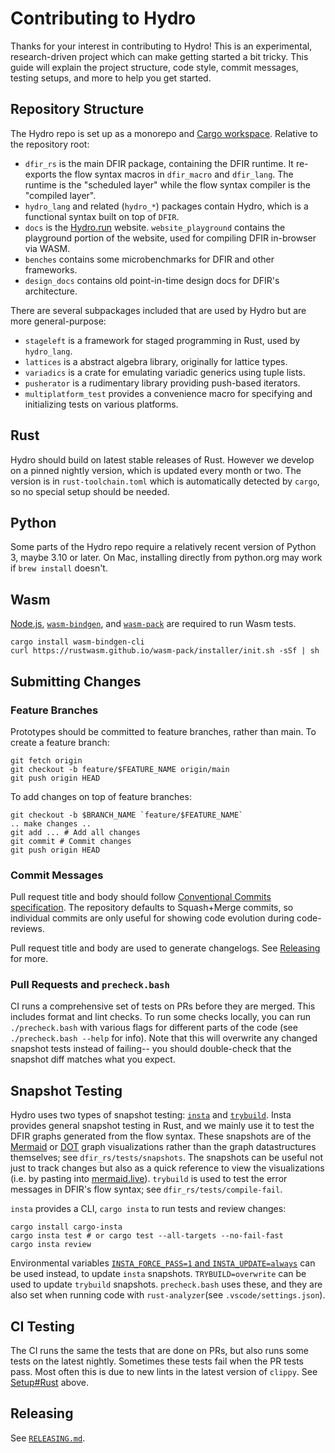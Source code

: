 # Contributing to Hydro

Thanks for your interest in contributing to Hydro! This is an experimental, research-driven
project which can make getting started a bit tricky. This guide will explain the project structure,
code style, commit messages, testing setups, and more to help you get started.

## Repository Structure

The Hydro repo is set up as a monorepo and [Cargo workspace](https://doc.rust-lang.org/book/ch14-03-cargo-workspaces.html).
Relative to the repository root:

* `dfir_rs` is the main DFIR package, containing the DFIR runtime. It re-exports the
  flow syntax macros in `dfir_macro` and `dfir_lang`. The runtime is the "scheduled
  layer" while the flow syntax compiler is the "compiled layer".
* `hydro_lang` and related (`hydro_*`) packages contain Hydro, which is a functional syntax built on
  top of `DFIR`.
* `docs` is the [Hydro.run](https://hydro.run/) website. `website_playground` contains the
  playground portion of the website, used for compiling DFIR in-browser via WASM.
* `benches` contains some microbenchmarks for DFIR and other frameworks.
* `design_docs` contains old point-in-time design docs for DFIR's architecture.

There are several subpackages included that are used by Hydro but are more general-purpose:

* `stageleft` is a framework for staged programming in Rust, used by `hydro_lang`.
* `lattices` is a abstract algebra library, originally for lattice types.
* `variadics` is a crate for emulating variadic generics using tuple lists.
* `pusherator` is a rudimentary library providing push-based iterators.
* `multiplatform_test` provides a convenience macro for specifying and initializing tests on
  various platforms.

## Rust

Hydro should build on latest stable releases of Rust. However we develop on a pinned nightly
version, which is updated every month or two. The version is in `rust-toolchain.toml` which is
automatically detected by `cargo`, so no special setup should be needed.

## Python

Some parts of the Hydro repo require a relatively recent version of Python 3, maybe 3.10 or
later. On Mac, installing directly from python.org may work if `brew install` doesn't.

## Wasm

[Node.js](https://nodejs.org/),
[`wasm-bindgen`](https://github.com/rustwasm/wasm-bindgen?tab=readme-ov-file#install-wasm-bindgen-cli),
and [`wasm-pack`](https://rustwasm.github.io/wasm-pack/installer/) are required to run Wasm tests.
```shell
cargo install wasm-bindgen-cli
curl https://rustwasm.github.io/wasm-pack/installer/init.sh -sSf | sh
```

## Submitting Changes

### Feature Branches
Prototypes should be committed to feature branches, rather than main. To create a feature branch:

```shell
git fetch origin
git checkout -b feature/$FEATURE_NAME origin/main
git push origin HEAD
```

To add changes on top of feature branches:
```shell
git checkout -b $BRANCH_NAME `feature/$FEATURE_NAME`
.. make changes ..
git add ... # Add all changes
git commit # Commit changes
git push origin HEAD
```

### Commit Messages

Pull request title and body should follow [Conventional Commits specification](https://www.conventionalcommits.org/).
The repository defaults to Squash+Merge commits, so individual commits are only useful for showing code evolution
during code-reviews.

Pull request title and body are used to generate changelogs. See [Releasing](#releasing) for more.

### Pull Requests and `precheck.bash`

CI runs a comprehensive set of tests on PRs before they are merged. This includes format and lint
checks. To run some checks locally, you can run `./precheck.bash` with various flags for different
parts of the code (see `./precheck.bash --help` for info). Note that this will overwrite any
changed snapshot tests instead of failing-- you should double-check that the snapshot diff matches
what you expect.

## Snapshot Testing

Hydro uses two types of snapshot testing: [`insta`](https://insta.rs/) and [`trybuild`](https://github.com/dtolnay/trybuild).
Insta provides general snapshot testing in Rust, and we mainly use it to test the DFIR graphs
generated from the flow syntax. These snapshots are of the [Mermaid](https://mermaid.js.org/) or
[DOT](https://graphviz.org/) graph visualizations rather than the graph datastructures themselves;
see `dfir_rs/tests/snapshots`. The snapshots can be useful not just to track changes but also as
a quick reference to view the visualizations (i.e. by pasting into [mermaid.live](https://mermaid.live/)).
`trybuild` is used to test the error messages in DFIR's flow syntax; see `dfir_rs/tests/compile-fail`.

`insta` provides a CLI, `cargo insta` to run tests and review changes:
```shell
cargo install cargo-insta
cargo insta test # or cargo test --all-targets --no-fail-fast
cargo insta review
```
Environmental variables [`INSTA_FORCE_PASS=1` and `INSTA_UPDATE=always`](https://insta.rs/docs/advanced/#disabling-assertion-failure)
can be used instead, to update `insta` snapshots. `TRYBUILD=overwrite` can be used to update
`trybuild` snapshots. `precheck.bash` uses these, and they are also set when running code with
`rust-analyzer`(see `.vscode/settings.json`).

## CI Testing

The CI runs the same the tests that are done on PRs, but also runs some tests on the latest
nightly. Sometimes these tests fail when the PR tests pass. Most often this is due to new lints
in the latest version of `clippy`. See [Setup#Rust](#rust) above.

## Releasing

See [`RELEASING.md`](https://github.com/hydro-project/hydro/blob/main/RELEASING.md).
